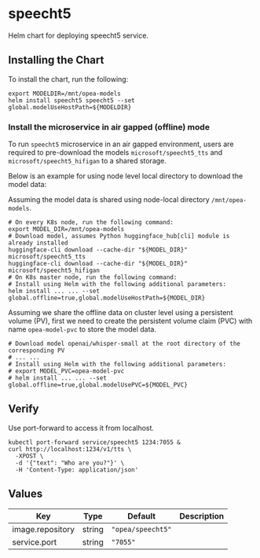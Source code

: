 # speecht5

Helm chart for deploying speecht5 service.

## Installing the Chart

To install the chart, run the following:

```console
export MODELDIR=/mnt/opea-models
helm install speecht5 speecht5 --set global.modelUseHostPath=${MODELDIR}
```

### Install the microservice in air gapped (offline) mode

To run `speecht5` microservice in an air gapped environment, users are required to pre-download the models `microsoft/speecht5_tts` and `microsoft/speecht5_hifigan` to a shared storage.

Below is an example for using node level local directory to download the model data:

Assuming the model data is shared using node-local directory `/mnt/opea-models`.

```
# On every K8s node, run the following command:
export MODEL_DIR=/mnt/opea-models
# Download model, assumes Python huggingface_hub[cli] module is already installed
huggingface-cli download --cache-dir "${MODEL_DIR}" microsoft/speecht5_tts
huggingface-cli download --cache-dir "${MODEL_DIR}" microsoft/speecht5_hifigan
# On K8s master node, run the following command:
# Install using Helm with the following additional parameters:
helm install ... ... --set global.offline=true,global.modelUseHostPath=${MODEL_DIR}
```

Assuming we share the offline data on cluster level using a persistent volume (PV), first we need to create the persistent volume claim (PVC) with name `opea-model-pvc` to store the model data.

```
# Download model openai/whisper-small at the root directory of the corresponding PV
# ... ...
# Install using Helm with the following additional parameters:
# export MODEL_PVC=opea-model-pvc
# helm install ... ... --set global.offline=true,global.modelUsePVC=${MODEL_PVC}
```

## Verify

Use port-forward to access it from localhost.

```console
kubectl port-forward service/speecht5 1234:7055 &
curl http://localhost:1234/v1/tts \
  -XPOST \
  -d '{"text": "Who are you?"}' \
  -H 'Content-Type: application/json'
```

## Values

| Key              | Type   | Default           | Description |
| ---------------- | ------ | ----------------- | ----------- |
| image.repository | string | `"opea/speecht5"` |             |
| service.port     | string | `"7055"`          |             |
